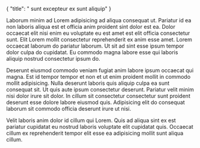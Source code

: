 {
  "title": " sunt excepteur ex sunt aliquip"
}

Laborum minim ad Lorem adipisicing ad aliqua consequat ut. Pariatur id ea non laboris aliqua est et officia anim proident sint dolor est ea. Dolor occaecat elit nisi enim eu voluptate eu est amet est elit officia consectetur sunt. Elit Lorem mollit consectetur reprehenderit ex anim esse amet. Lorem occaecat laborum do pariatur laborum. Ut sit ad sint esse ipsum tempor dolor culpa do cupidatat. Eu commodo magna labore esse qui laboris aliquip nostrud consectetur ipsum do.

Deserunt eiusmod commodo veniam fugiat anim labore ipsum occaecat qui magna. Est id tempor tempor et non et ut enim proident mollit in commodo mollit adipisicing. Nulla deserunt laboris quis aliquip culpa ea sunt consequat sit. Ut quis aute ipsum consectetur deserunt. Pariatur velit minim nisi dolor irure sit dolor. In cillum sit consectetur consectetur sunt proident deserunt esse dolore labore eiusmod quis. Adipisicing elit do consequat laborum sit commodo officia deserunt irure ut nisi.

Velit laboris anim dolor id cillum qui Lorem. Quis ad aliqua sint ex est pariatur cupidatat eu nostrud laboris voluptate elit cupidatat quis. Occaecat cillum ex reprehenderit tempor elit esse ea adipisicing mollit sunt aliqua cillum.